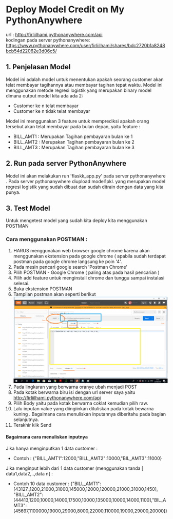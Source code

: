 # Deploy Model Credit on My PythonAnywhere
url : http://firliilhami.pythonanywhere.com/api <br>
kodingan pada server pythonanywhere: https://www.pythonanywhere.com/user/firliilhami/shares/bdc2720b1a8248bcb54d22062e3d06c5/
## 1. Penjelasan Model
Model ini adalah model untuk menentukan apakah seorang customer akan telat membayar tagihannya atau membayar tagihan tepat waktu. Model ini menggunakan metode regresi logistik yang merupakan binary model dimana output model kita ada ada 2:
* Customer ke n telat membayar
* Customer ke n tidak telat membayar

Model ini menggunakan 3 feature untuk memprediksi apakah orang tersebut akan telat membayar pada bulan depan, yaitu feature :
* BILL_AMT1 : Merupakan Tagihan pembayaran bulan ke 1
* BILL_AMT2 : Merupakan Tagihan pembayaran bulan ke 2
* BILL_AMT3 : Merupakan Tagihan pembayaran bulan ke 3

## 2. Run pada server PythonAnywhere
Model ini akan melakukan run 'flaskk_app.py' pada server pythonanywhere .
Pada server pythonanywhere diupload model1pkl. yang merupakan model regresi logistik yang sudah dibuat dan sudah ditrain dengan data yang kita punya.

## 3. Test Model
Untuk mengetest model yang sudah kita deploy kita menggunakan POSTMAN

### Cara menggunakan POSTMAN :
1. HARUS menggunakan web browser google chrome karena akan menggunakan ekstension pada google chrome ( apabila sudah terdapat postman pada google chrome langsung ke poin '4'.
2. Pada mesin pencari google search 'Postman Chrome'
3. Pilih POSTMAN - Google Chrome  ( paling atas pada hasil pencarian )
3. Pilih add feature untuk menginstall chrome dan tunggu sampai instalasi selesai.
4. Buka ekstension POSTMAN
5. Tampilan postman akan seperti berikut
 ![](https://raw.githubusercontent.com/firliilhami/API/master/gambar%20postman.png)
7. Pada lingkaran yang berwarna oranye ubah menjadi POST
8. Pada kotak berwarna biru isi dengan url server saya yaitu http://firliilhami.pythonanywhere.com/api
9. Pilih Body yaitu pada kotak berwarna coklat kemudian pilih raw.
10. Lalu inputan value yang diingiinkan dituliskan pada kotak bewarna kuning . Bagaimana cara menuliskan inputannya diberitahu pada bagian selanjutnya.
11. Terakhir klik Send

#### Bagaimana cara menuliskan inputnya
Jika hanya menginputkan 1 data customer :
* Contoh : {"BILL_AMT1":12000,"BILL_AMT2":10000,"BIL_AMT3":11000}

Jika menginput lebih dari 1 data customer (menggunakan tanda [ data1,data2,..,data n] :
 * Contoh 10 data customer : {"BILL_AMT1":[43127.,1200,21000,31000,145000,12000,120000,21000,31000,1450], "BILL_AMT2":[44413,1200,10000,14000,17500,10000,135000,10000,14000,1100],"BIL_AMT3":[45697,1100000,19000,29000,8000,22000,110000,19000,29000,20000]}



